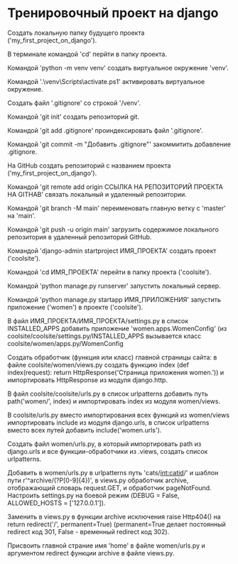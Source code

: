 # Тренировочный проект на django

Создать локальную папку будущего проекта ('my_first_project_on_django').

В терминале командой 'cd' перйти в папку проекта.

Командой 'python -m venv venv' создать виртуальное окружение 'venv'.

Командой '.\venv\Scripts\activate.ps1' активировать виртуальное окружение.

Создать файл '.gitignore' со строкой '/venv'.

Командой 'git init' создать репозиторий git.

Командой 'git add .gitignore' проиндексировать файл '.gitignore'.

Командой 'git commit -m "Добавить .gitignore"' закоммитить добавление .gitignore.

На GitHub создать репозиторий с названием проекта ('my_first_project_on_django').

Командой 'git remote add origin ССЫЛКА НА РЕПОЗИТОРИЙ ПРОЕКТА НА GITHAB' связать локальный и удаленный 
репозитории.

Командой 'git branch -M main' переименовать главную ветку с 'master' на 'main'.

Командой 'git push -u origin main' загрузить содержимое локального репозитория в удаленный репозиторий 
GitHub.

Командой 'django-admin startproject ИМЯ_ПРОЕКТА' создать проект ('coolsite').

Командой 'cd ИМЯ_ПРОЕКТА' перейти в папку проекта ('coolsite').

Командой 'python manage.py runserver' запустить локальный сервер.

Командой 'python manage.py startapp ИМЯ_ПРИЛОЖЕНИЯ' запустить приложение ('women') в проекте ('coolsite').

В файл ИМЯ_ПРОЕКТА/ИМЯ_ПРОЕКТА/settings.py в список INSTALLED_APPS добавить приложение 
'women.apps.WomenConfig' (из coolsite/coolsite/settings.py/INSTALLED_APPS вызывается класс
coolsite/women/apps.py/WomenConfig

Создать обработчик (функция или класс) главной страницы сайта: в файле coolsite/women/views.py создать 
функцию index (def index(request): return HttpResponse('Страница приложения women.')) и импортировать 
HttpResponse из модуля django.http.

В файл coolsite/coolsite/urls.py в список urlpatterns добавить путь path('women/', index) и импортировать
index из модуля women/views.

В coolsite/urls.py вместо импортирования всех функций из women/views импортировать include из модуля
django.urls, в список urlpatterns вместо всех путей добавить include('women.urls').

Создать файл women/urls.py, в который импортировать path из django.urls и все функции-обработчики из .views,
создать список urlpatterns.

Добавить в women/urls.py в urlpatterns путь 'cats/<int:catid>/' и шаблон пути 
r'^archive/(?P<year>[0-9]{4})', в views.py обработчик archive, отображающий словарь request.GET, и 
обработчик pageNotFound. Настроить settings.py на боевой режим (DEBUG = False, 
ALLOWED_HOSTS = ['127.0.0.1']).

Заменить в views.py в функции archive исключения raise Http404() на return redirect('/', permanent=True)
(permanent=True делает постоянный redirect код 301, False - временный redirect код 302).

Присвоить главной страние имя 'home' в файле women/urls.py и аргументом redirect функции archive
в файле views.py.